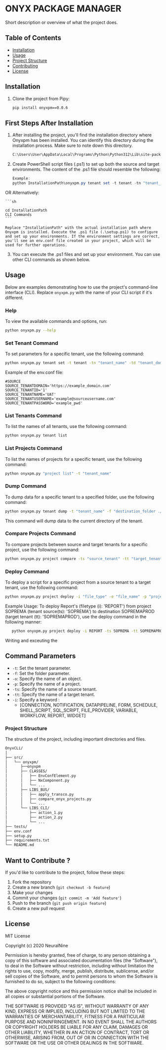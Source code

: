 # ONYX PACKAGE MANAGER

Short description or overview of what the project does.

## Table of Contents

- [Installation](#installation)
- [Usage](#usage)
- [Project Structure](#project-structure)
- [Contributing](#contributing)
- [License](#license)

## Installation

1. Clone the project from Pipy:

   ```sh
   pip install onyxpm==0.0.6 
   ````

## First Steps After Installation

1. After installing the project, you'll find the installation directory where Onyxpm has been installed. You can identify this directory during the installation process. Make sure to note down this directory.

    ```sh
    C:\Users\User\AppData\Local\Programs\Python\Python312\Lib\site-packages\onyxpm\onyxpm.py
    ```

2. Create PowerShell script files (.ps1) to set up both the source and target environments. The content of the .ps1 file should resemble the following:

    ```powershell
    Example:
    python InstallationPath\onyxpm.py tenant set -t tenant -tn "tenant_name" -td "tenant_domain" -tu "tenant_username" -tp "tenant_password" -ti "tenant_id"
    ```
   
OR Alternatively:

    ```sh
    
    cd InstallationPath
    CLI Commands
    ```

    Replace "InstallationPath" with the actual installation path where Onyxpm is installed. Execute the .ps1 file (.\setup.ps1) to configure and set up your environments. If the environment settings are correct, you'll see an env.conf file created in your project, which will be used for further operations.

3. You can execute the .ps1 files and set up your environment. You can use other CLI commands as shown below.


## Usage

Below are examples demonstrating how to use the project's command-line interface (CLI). Replace `onyxpm.py` with the name of your CLI script if it's different.

### Help

To view the available commands and options, run:

   ```sh
   python onyxpm.py --help
   ```
### Set Tenant Command
To set parameters for a specific tenant, use the following command:

   ```sh
   python onyxpm.py tenant set -t tenant -tn "tenant_name" -td "tenant_domaine" -tu "tenant_username" -tp "tenant_password" -ti "tenant_id"
   ```
Example of the env.conf file:
```
#SOURCE
SOURCE_TENANTDOMAIN='https://example_domain.com'
SOURCE_TENANTID='1'
SOURCE_TENANTNAME='UAT'
SOURCE_TENANTUSERNAME='example@sourceusername.com'
SOURCE_TENANTPASSWORD='example_pwd'
```


### List Tenants Command
To list the names of all tenants, use the following command:
   ```sh
   python onyxpm.py tenant list
  ```

### List Projects Command
To list the names of projects for a specific tenant, use the following command:
   ```sh
   python onyxpm.py "project list" -t "tenant_name"
  ```

### Dump Command
To dump data for a specific tenant to a specified folder, use the following command:
   ```sh
   python onyxpm.py tenant dump -t "tenant_name" -f "destination_folder ./directory"
  ```
This command will dump data to the current directory of the tenant.

### Compare Projects Command
To compare projects between source and target tenants for a specific project, use the following command:
   ```sh
   python onyxpm.py project compare -ts "source_tenant" -tt "target_tenant" -p "project_name" 
  ```

### Deploy Command
To deploy a script for a specific project from a source tenant to a target tenant, use the following command:
   ```sh
   python onyxpm.py project deploy -i "file_type" -o "file_name" -p "project_name" -ts tenant_source -tt tenant_target
  ```
Example Usage:
To deploy Report's (filetype (i): 'REPORT') from project SOPREMA (tenant source(ts): 'SOPREMA') to destination SOPREMAPROD (target tenant (tt): 'SOPREMAPROD'), use the deploy command in the following manner:

```sh
   python onyxpm.py project deploy -i REPORT -ts SOPREMA -tt SOPREMAPROD -p Démonstration
  ```


Writing and exceuting the

## Command Parameters

- `-t`: Set the tenant parameter.
- `-f`: Set the folder parameter.
- `-o`: Specify the name of an object.
- `-p`: Specify the name of a project.
- `-ts`: Specify the name of a source tenant.
- `-tt`: Specify the name of a target tenant.
- `-i`: Specify a keyword : 
  - [CONNECTION, NOTIFICATION, DATAPIPELINE, FORM, SCHEDULE, SHELL_SCRIPT, SQL_SCRIPT, FILE_PROVIDER, VARIABLE, WORKFLOW, REPORT, WIDGET]


### Project Structure
The structure of the project, including important directories and files.
   ```sh
   OnyxCLi/
   │
   ├── src/
   │   └── onyxpm/
   │      ├──onyxpm
   │      ├── CLASSES/
   │      │   ├── EnvConfElement.py
   │      │   ├── NxComponent.py
   │      │   └── ...
   │      ├── LIBS_BUS/
   │      │   ├── apply_transco.py
   │      │   ├── compare_onyx_projects.py
   │      │   └── ...
   │      └── LIBS_CLI/
   │          ├── action_1.py
   │          ├── action_2.py
   │          └── ...
   ├── tests/
   ├── env.conf
   ├── setup.py
   ├── requirements.txt
   └── README.md
   ```
## Want to Contribute ?

If you'd like to contribute to the project, follow these steps:

1. Fork the repository
2. Create a new branch (`git checkout -b feature`)
3. Make your changes
4. Commit your changes (`git commit -m 'Add feature'`)
5. Push to the branch (`git push origin feature`)
6. Create a new pull request

## License
MIT License

Copyright (c) 2020 NeuralNine

Permission is hereby granted, free of charge, to any person obtaining a copy
of this software and associated documentation files (the "Software"), to deal
in the Software without restriction, including without limitation the rights
to use, copy, modify, merge, publish, distribute, sublicense, and/or sell
copies of the Software, and to permit persons to whom the Software is
furnished to do so, subject to the following conditions:

The above copyright notice and this permission notice shall be included in all
copies or substantial portions of the Software.

THE SOFTWARE IS PROVIDED "AS IS", WITHOUT WARRANTY OF ANY KIND, EXPRESS OR
IMPLIED, INCLUDING BUT NOT LIMITED TO THE WARRANTIES OF MERCHANTABILITY,
FITNESS FOR A PARTICULAR PURPOSE AND NONINFRINGEMENT. IN NO EVENT SHALL THE
AUTHORS OR COPYRIGHT HOLDERS BE LIABLE FOR ANY CLAIM, DAMAGES OR OTHER
LIABILITY, WHETHER IN AN ACTION OF CONTRACT, TORT OR OTHERWISE, ARISING FROM,
OUT OF OR IN CONNECTION WITH THE SOFTWARE OR THE USE OR OTHER DEALINGS IN THE
SOFTWARE.